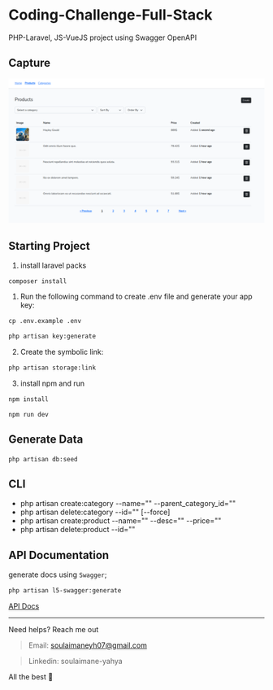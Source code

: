 # Coding-Challenge-Full-Stack

PHP-Laravel, JS-VueJS project using Swagger OpenAPI

## Capture

<img src="./public/img/2.png" />

## Starting Project

1. install laravel packs

```composer
composer install
```

1. Run the following command to create .env file and generate your app key:

```
cp .env.example .env
```


```bash
php artisan key:generate
```

2. Create the symbolic link:
```bash
php artisan storage:link
```

3. install npm and run

```npm
npm install
```

```npm
npm run dev
```

## Generate Data

```
php artisan db:seed
```

## CLI

- php artisan create:category --name="" --parent_category_id=""
- php artisan delete:category --id="" [--force]
- php artisan create:product --name="" --desc="" --price=""
- php artisan delete:product --id=""

## API Documentation

generate docs using `Swagger`;

```sh
php artisan l5-swagger:generate
```

[API Docs](http://127.0.0.1:8000/api/v1/documentation)

----- 
Need helps? Reach me out

> Email: soulaimaneyh07@gmail.com

> Linkedin: soulaimane-yahya

All the best :beer:
